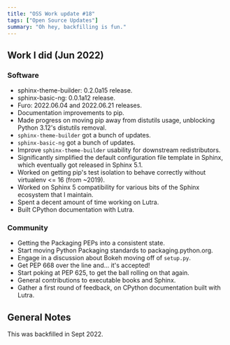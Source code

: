 ```yaml
---
title: "OSS Work update #18"
tags: ["Open Source Updates"]
summary: "Oh hey, backfilling is fun."
---
```


## Work I did (Jun 2022)

### Software

- sphinx-theme-builder: 0.2.0a15 release.
- sphinx-basic-ng: 0.0.1a12 release.
- Furo: 2022.06.04 and 2022.06.21 releases.
- Documentation improvements to pip.
- Made progress on moving pip away from distutils usage, unblocking Python
  3.12's distutils removal.
- `sphinx-theme-builder` got a bunch of updates.
- `sphinx-basic-ng` got a bunch of updates.
- Improve `sphinx-theme-builder` usability for downstream redistributors.
- Significantly simplified the default configuration file template in Sphinx,
  which eventually got released in Sphinx 5.1.
- Worked on getting pip's test isolation to behave correctly without virtualenv
  <= 16 (from ~2019).
- Worked on Sphinx 5 compatibility for various bits of the Sphinx ecosystem that
  I maintain.
- Spent a decent amount of time working on Lutra.
- Built CPython documentation with Lutra.

### Community

- Getting the Packaging PEPs into a consistent state.
- Start moving Python Packaging standards to packaging.python.org.
- Engage in a discussion about Bokeh moving off of `setup.py`.
- Get PEP 668 over the line and... it's accepted!
- Start poking at PEP 625, to get the ball rolling on that again.
- General contributions to executable books and Sphinx.
- Gather a first round of feedback, on CPython documentation built with Lutra.

## General Notes

This was backfilled in Sept 2022.
